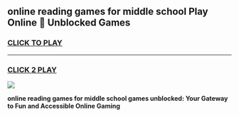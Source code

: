 
## online reading games for middle school Play Online 👋 Unblocked Games
<h3>
<a href="https://news.freeplayer.one?title=online_reading_games_for_middle_school&ref=17GH">CLICK TO PLAY</a></h3>
<hr>

<h3>
<a href="https://news.freeplayer.one?title=online_reading_games_for_middle_school&ref=17GH">CLICK 2 PLAY</a>
  
</h3>

<a href="https://news.freeplayer.one?title=online_reading_games_for_middle_school&ref=17GH/"><img src="https://clearcache.store/games.png"></a>


**online reading games for middle school games unblocked: Your Gateway to Fun and Accessible Online Gaming**
